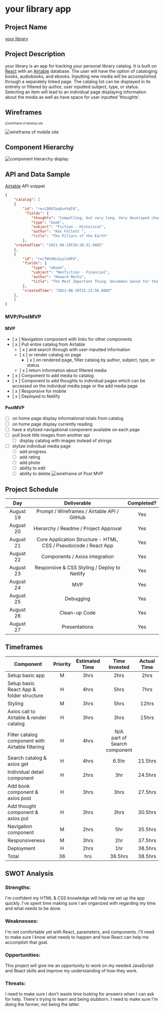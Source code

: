 
# your library app

## Project Name

[your library](https://laughing-ride-04c627.netlify.app/)

## Project Description

your library is an app for tracking your personal library catalog. It is built on [React](https://reactjs.org/) with an [Airtable](https://airtable.com/tblzoNbKubApA62S9) database. The user will have the option of cataloging books, audiobooks, and ebooks. Inputting new media will be accomplished through a separately linked page. The catalog list can be displayed in its entirety or filtered by author, user inputted subject, type, or status. Selecting an item will lead to an individual page displaying information about the media as well as have space for user inputted 'thoughts'.

## Wireframes

  <img src="https://res.cloudinary.com/texasrachel/image/upload/v1629502502/your-library-wireframe-desktop.png" alt="wireframe of desktop site" style="zoom: 67%;" />

![wireframe of mobile site](https://res.cloudinary.com/texasrachel/image/upload/v1629482148/your-library-wireframe-mobile.png)

## Component Hierarchy

![component hierarchy display](https://res.cloudinary.com/texasrachel/image/upload/v1629484654/your-library-hierarchy.png)

## API and Data Sample

[Airtable](https://airtable.com/tblzoNbKubApA62S9) API snippet

```json
{
	"catalog": [
	{
		"id": "recLD0GTpqUvnVqTd",
		 "fields": {
			"thoughts": "Compelling, but very long. Very developed characters.",
			"type": "book",
			"subject": "Fiction - Historical",
			"author": "Ken Follett ",
			"title": "The Pillars of the Earth"
		},
	"createdTime": "2021-08-19T20:28:31.000Z"
	},
	{
		"id": "recTWtU6LGyyJxOFU",
		"fields": {
			"type": "ebook",
			"subject": "Nonfiction - Financial",
			"author": "Howard Marks",
			"title": "The Most Important Thing: Uncommon Sense for the Thoughtful Investor"
		},
		"createdTime": "2021-08-20T15:23:56.000Z"
	},
	]
}

```

### MVP/PostMVP

#### MVP

- [ x ] Navigation component with links for other components <!--(component 1) -->
- [ x ] Pull entire catalog from Airtable  <!--(axios get) --> 
	- [ x ] and search through with user-inputted information <!--(component 2) -->
	- [ x ] or render catalog on page  <!--(component 3) -->
		- [ x ] on rendered page, filter catalog by author, subject, type, or status  <!--(component 4) -->
	- [ x ] return information about filtered media  <!--(component 5) -->
	<!-- what to do about multiple returns - if...indiv...else...catalog?filtered? -->
- [ x ] Component to add media to catalog  <!--(axios post & component 6) -->
- [ x ] Component to add thoughts to individual pages which can be accessed on the individual media page or the add media page <!--(axios put & component 7) -->
- [ x ] Responsive for mobile
- [ x ] Deployed to Netlify

#### PostMVP

- [ ] on home page display informational totals from catalog
- [ ] on home page display currently reading
- [ ] have a stylized navigational component available on each page
- [ ] pull book title images from another api
	- [ ] display catalog with images instead of strings
- [ ] stylize individual media page
	- [ ] add progress 
	- [ ] add rating
	- [ ] add photo
	- [ ] ability to edit
	- [ ] ability to delete
	![wireframe of Post MVP](https://res.cloudinary.com/texasrachel/image/upload/v1629472022/your-library-wireframe-post-mvp.png)

## Project Schedule

| Day | Deliverable | Completed? |
|:--:|:--:|:--:|
| August 19 | Prompt / Wireframes / Airtable API / GitHub | Yes |
| August 20 | Hierarchy / Readme / Project Approval | Yes  |
| August 21 | Core Application Structure - HTML, CSS / Pseudocode / React App | Yes |
| August 22 | Components / Axios integration | Yes  |
| August 23 | Responsive & CSS Styling / Deploy to Netlify |Yes  |
| August 24 | MVP |  Yes  |
| August 25 | Debugging |  Yes  |
| August 26 | Clean-up Code |  Yes  |
| August 27 | Presentations |  Yes  |

## Timeframes

| Component | Priority | Estimated Time | Time Invested | Actual Time |
|--|:--:|:--:|:--:|:--:|
| Setup basic app | M | 3hrs | 2hrs | 2hrs |
| Setup basic React App & folder structure | H | 4hrs | 5hrs | 7hrs  |
| Styling | M | 3hrs | 5hrs  | 12hrs |
| Axios call to Airtable & render catalog | H | 3hrs | 3hrs  | 15hrs  |
| Filter catalog component with Airtable filtering | H | 4hrs | N/A<br> part of Search component  |  |
| Search catalog & axios get | H | 4hrs | 6.5hr  | 21.5hrs |
| Individual detail component | H | 2hrs | 3hr  | 24.5hrs  |
| Add book component & axios post | H | 3hrs | 3hrs  | 27.5hrs |
| Add thought component & axios put | H | 3hrs | 3hrs  | 30.5hrs  |
| Navigation component | M | 2hrs | 5hr  | 35.5hrs  |
| Responsiveness | M | 3hrs | 2hr  | 37.5hrs |
| Deployment | H | 2hrs | 1hr | 38.5hrs  |
| Total | 36 | hrs | 38.5hrs | 38.5hrs  |

## SWOT Analysis

### Strengths:

I'm confident my HTML & CSS knowledge will help me set up the app quickly.  I've spent time making sure I am organized with regarding my time and what needs to be done.

### Weaknesses:

I'm not comfortable yet with React, parameters, and components. I'll need to make sure I know what needs to happen and how React can help me accomplish that goal.

### Opportunities:

This project will give me an opportunity to work on my needed JavaScript and React skills and improve my understanding of how they work.

### Threats:

 I need to make sure I don't waste time looking for answers when I can ask for help. There's trying to learn and being stubborn. I need to make sure I'm doing the former, not being the latter.

<!-- Notes:
  books--all book--filter
   -->
